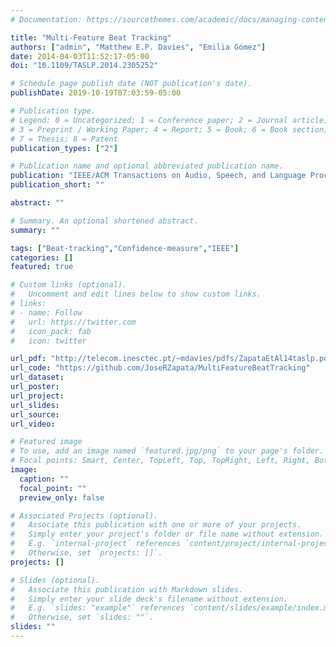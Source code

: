 ```yaml
---
# Documentation: https://sourcethemes.com/academic/docs/managing-content/

title: "Multi-Feature Beat Tracking"
authors: ["admin", "Matthew E.P. Davies", "Emilia Gómez"]
date: 2014-04-03T11:52:17-05:00
doi: "10.1109/TASLP.2014.2305252"

# Schedule page publish date (NOT publication's date).
publishDate: 2019-10-19T07:03:59-05:00

# Publication type.
# Legend: 0 = Uncategorized; 1 = Conference paper; 2 = Journal article;
# 3 = Preprint / Working Paper; 4 = Report; 5 = Book; 6 = Book section;
# 7 = Thesis; 8 = Patent
publication_types: ["2"]

# Publication name and optional abbreviated publication name.
publication: "IEEE/ACM Transactions on Audio, Speech, and Language Processing, Vol. 22, No. 4, P. 816-825"
publication_short: ""

abstract: ""

# Summary. An optional shortened abstract.
summary: ""

tags: ["Beat-tracking","Confidence-measure","IEEE"]
categories: []
featured: true

# Custom links (optional).
#   Uncomment and edit lines below to show custom links.
# links:
# - name: Follow
#   url: https://twitter.com
#   icon_pack: fab
#   icon: twitter

url_pdf: "http://telecom.inesctec.pt/~mdavies/pdfs/ZapataEtAl14taslp.pdf"
url_code: "https://github.com/JoseRZapata/MultiFeatureBeatTracking"
url_dataset:
url_poster:
url_project:
url_slides:
url_source:
url_video:

# Featured image
# To use, add an image named `featured.jpg/png` to your page's folder. 
# Focal points: Smart, Center, TopLeft, Top, TopRight, Left, Right, BottomLeft, Bottom, BottomRight.
image:
  caption: ""
  focal_point: ""
  preview_only: false

# Associated Projects (optional).
#   Associate this publication with one or more of your projects.
#   Simply enter your project's folder or file name without extension.
#   E.g. `internal-project` references `content/project/internal-project/index.md`.
#   Otherwise, set `projects: []`.
projects: []

# Slides (optional).
#   Associate this publication with Markdown slides.
#   Simply enter your slide deck's filename without extension.
#   E.g. `slides: "example"` references `content/slides/example/index.md`.
#   Otherwise, set `slides: ""`.
slides: ""
---
```


